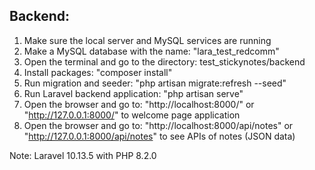 ## Backend:
1. Make sure the local server and MySQL services are running
2. Make a MySQL database with the name: "lara_test_redcomm"
3. Open the terminal and go to the directory: test_stickynotes/backend
4. Install packages: "composer install"
4. Run migration and seeder: "php artisan migrate:refresh --seed"
5. Run Laravel backend application: "php artisan serve"
6. Open the browser and go to: "http://localhost:8000/" or "http://127.0.0.1:8000/" to welcome page application
7. Open the browser and go to: "http://localhost:8000/api/notes" or "http://127.0.0.1:8000/api/notes" to see APIs of notes (JSON data)

Note:
Laravel 10.13.5 with PHP 8.2.0